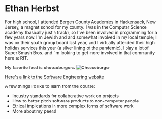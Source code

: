 # Ethan Herbst

For high school, I attended Bergen County Academies in Hackensack, New Jersey, a magnet school for my county. I was in the Computer Science academy (basically just a track), so I've been involved in programming for a few years now. I'm Jewish and and somewhat involved in my local temple; I was on their youth group board last year, and I virtually attended their high holiday services this year (a silver lining of the pandemic). I play a lot of Super Smash Bros. and I'm looking to get more involved in that community here at RIT. 

My favorite food is cheeseburgers.
![Cheeseburger](https://assets.myfoodandfamily.com/adaptivemedia/rendition/195370-3000x2000.jpg?id=093000b4880e99e6cd87fa511235a789145c5a0a&ht=650&wd=1004&version=1&clid=pim)

[Here's a link to the Software Engineering website](https://www.rit.edu/computing/department-software-engineering)

A few things I'd like to learn from the course:
- Industry standards for collaborative work on projects
- How to better pitch software products to non-computer people
- Ethical implications in more complex forms of software work
- More about my peers!
